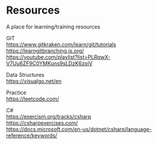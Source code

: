 # Resources
A place for learning/training resources



GIT  
https://www.gitkraken.com/learn/git/tutorials  
https://learngitbranching.js.org/  
https://youtube.com/playlist?list=PLRqwX-V7Uu6ZF9C0YMKuns9sLDzK6zoiV  


Data Structures  
https://visualgo.net/en  

Practice  
https://leetcode.com/  

C#  
https://exercism.org/tracks/csharp  
https://csharpexercises.com/  
https://docs.microsoft.com/en-us/dotnet/csharp/language-reference/keywords/
